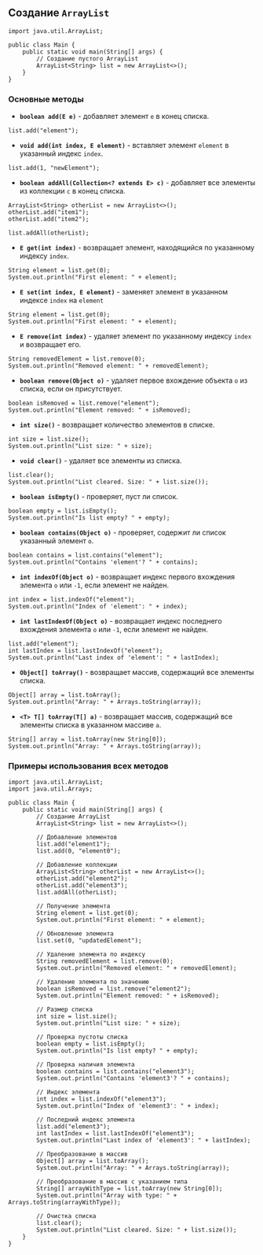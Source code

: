 ## Создание `ArrayList`

```
import java.util.ArrayList;

public class Main {
    public static void main(String[] args) {
        // Создание пустого ArrayList
        ArrayList<String> list = new ArrayList<>();
    }
}
```
### Основные методы

- **`boolean add(E e)`** - добавляет элемент `e` в конец списка.

 ```
list.add("element");
```

- **`void add(int index, E element)`**  - вставляет элемент `element` в указанный индекс `index`.

```
list.add(1, "newElement");
```

- **`boolean addAll(Collection<? extends E> c)`** - добавляет все элементы из коллекции `c` в конец списка.

```
ArrayList<String> otherList = new ArrayList<>();
otherList.add("item1");
otherList.add("item2");

list.addAll(otherList);
```

- **`E get(int index)`**  - возвращает элемент, находящийся по указанному индексу `index`.

```
String element = list.get(0);
System.out.println("First element: " + element);
```
  
- **`E set(int index, E element)`** - заменяет элемент в указанном индексе `index` на `element`

```
String element = list.get(0);
System.out.println("First element: " + element);
```

- **`E remove(int index)`** - удаляет элемент по указанному индексу `index` и возвращает его.

```
String removedElement = list.remove(0);
System.out.println("Removed element: " + removedElement);
```

- **`boolean remove(Object o)`** - удаляет первое вхождение объекта `o` из списка, если он присутствует.

```
boolean isRemoved = list.remove("element");
System.out.println("Element removed: " + isRemoved);
```

- **`int size()`** - возвращает количество элементов в списке.

```
int size = list.size();
System.out.println("List size: " + size);
```

- **`void clear()`**  - удаляет все элементы из списка.

```
list.clear();
System.out.println("List cleared. Size: " + list.size());
```

- **`boolean isEmpty()`** - проверяет, пуст ли список.

```
boolean empty = list.isEmpty();
System.out.println("Is list empty? " + empty);
```

- **`boolean contains(Object o)`** - проверяет, содержит ли список указанный элемент `o`.

```
boolean contains = list.contains("element");
System.out.println("Contains 'element'? " + contains);
```

- **`int indexOf(Object o)`** - возвращает индекс первого вхождения элемента `o` или `-1`, если элемент не найден.

```
int index = list.indexOf("element");
System.out.println("Index of 'element': " + index);
```

- **`int lastIndexOf(Object o)`** - возвращает индекс последнего вхождения элемента `o` или `-1`, если элемент не найден.

```
list.add("element");
int lastIndex = list.lastIndexOf("element");
System.out.println("Last index of 'element': " + lastIndex);
```

- **`Object[] toArray()`** - возвращает массив, содержащий все элементы списка.

```
Object[] array = list.toArray();
System.out.println("Array: " + Arrays.toString(array));
```

- **`<T> T[] toArray(T[] a)`** - возвращает массив, содержащий все элементы списка в указанном массиве `a`.

```
String[] array = list.toArray(new String[0]);
System.out.println("Array: " + Arrays.toString(array));
```

### Примеры использования всех методов

```
import java.util.ArrayList;
import java.util.Arrays;

public class Main {
    public static void main(String[] args) {
        // Создание ArrayList
        ArrayList<String> list = new ArrayList<>();

        // Добавление элементов
        list.add("element1");
        list.add(0, "element0");
        
        // Добавление коллекции
        ArrayList<String> otherList = new ArrayList<>();
        otherList.add("element2");
        otherList.add("element3");
        list.addAll(otherList);
        
        // Получение элемента
        String element = list.get(0);
        System.out.println("First element: " + element);
        
        // Обновление элемента
        list.set(0, "updatedElement");
        
        // Удаление элемента по индексу
        String removedElement = list.remove(0);
        System.out.println("Removed element: " + removedElement);
        
        // Удаление элемента по значению
        boolean isRemoved = list.remove("element2");
        System.out.println("Element removed: " + isRemoved);
        
        // Размер списка
        int size = list.size();
        System.out.println("List size: " + size);
        
        // Проверка пустоты списка
        boolean empty = list.isEmpty();
        System.out.println("Is list empty? " + empty);
        
        // Проверка наличия элемента
        boolean contains = list.contains("element3");
        System.out.println("Contains 'element3'? " + contains);
        
        // Индекс элемента
        int index = list.indexOf("element3");
        System.out.println("Index of 'element3': " + index);
        
        // Последний индекс элемента
        list.add("element3");
        int lastIndex = list.lastIndexOf("element3");
        System.out.println("Last index of 'element3': " + lastIndex);
        
        // Преобразование в массив
        Object[] array = list.toArray();
        System.out.println("Array: " + Arrays.toString(array));
        
        // Преобразование в массив с указанием типа
        String[] arrayWithType = list.toArray(new String[0]);
        System.out.println("Array with type: " + Arrays.toString(arrayWithType));
        
        // Очистка списка
        list.clear();
        System.out.println("List cleared. Size: " + list.size());
    }
}
```